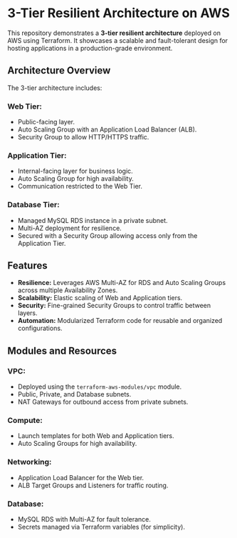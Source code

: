 
  <h1>3-Tier Resilient Architecture on AWS</h1>
    <p>This repository demonstrates a <strong>3-tier resilient architecture</strong> deployed on AWS using Terraform. It showcases a scalable and fault-tolerant design for hosting applications in a production-grade environment.</p>

  <h2>Architecture Overview</h2>
    <p>The 3-tier architecture includes:</p>

  <h3>Web Tier:</h3>
     <ul>
        <li>Public-facing layer.</li>
        <li>Auto Scaling Group with an Application Load Balancer (ALB).</li>
        <li>Security Group to allow HTTP/HTTPS traffic.</li>
    </ul>

  <h3>Application Tier:</h3>
    <ul>
        <li>Internal-facing layer for business logic.</li>
        <li>Auto Scaling Group for high availability.</li>
        <li>Communication restricted to the Web Tier.</li>
    </ul>

  <h3>Database Tier:</h3>
    <ul>
        <li>Managed MySQL RDS instance in a private subnet.</li>
        <li>Multi-AZ deployment for resilience.</li>
        <li>Secured with a Security Group allowing access only from the Application Tier.</li>
    </ul>

  <h2>Features</h2>
    <ul>
        <li><strong>Resilience:</strong> Leverages AWS Multi-AZ for RDS and Auto Scaling Groups across multiple Availability Zones.</li>
        <li><strong>Scalability:</strong> Elastic scaling of Web and Application tiers.</li>
        <li><strong>Security:</strong> Fine-grained Security Groups to control traffic between layers.</li>
        <li><strong>Automation:</strong> Modularized Terraform code for reusable and organized configurations.</li>
    </ul>

  <h2>Modules and Resources</h2>

  <h3>VPC:</h3>
    <ul>
        <li>Deployed using the <code>terraform-aws-modules/vpc</code> module.</li>
        <li>Public, Private, and Database subnets.</li>
        <li>NAT Gateways for outbound access from private subnets.</li>
    </ul>

  <h3>Compute:</h3>
    <ul>
        <li>Launch templates for both Web and Application tiers.</li>
        <li>Auto Scaling Groups for high availability.</li>
    </ul>

  <h3>Networking:</h3>
    <ul>
        <li>Application Load Balancer for the Web tier.</li>
        <li>ALB Target Groups and Listeners for traffic routing.</li>
    </ul>

  <h3>Database:</h3>
    <ul>
        <li>MySQL RDS with Multi-AZ for fault tolerance.</li>
        <li>Secrets managed via Terraform variables (for simplicity).</li>
    </ul>

